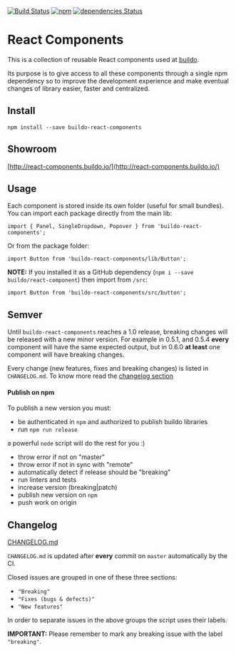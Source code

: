 [![Build Status](https://drone.our.buildo.io/api/badges/buildo/react-components/status.svg)](https://drone.our.buildo.io/buildo/react-components) [![npm](https://img.shields.io/npm/v/buildo-react-components.svg?maxAge=2592000)](https://www.npmjs.com/package/buildo-react-components) [![dependencies Status](https://david-dm.org/buildo/react-components/status.svg)](https://david-dm.org/buildo/react-components)

# React Components
This is a collection of reusable React components used at [buildo](http://buildo.io/).

Its purpose is to give access to all these components through a single npm dependency so to improve the development experience and make eventual changes of library easier, faster and centralized.

## Install
`npm install --save buildo-react-components`

## Showroom
[http://react-components.buildo.io/](http://react-components.buildo.io/)

## Usage
Each component is stored inside its own folder (useful for small bundles).
You can import each package directly from the main lib:

`import { Panel, SingleDropdown, Popover } from 'buildo-react-components';`

Or from the package folder:

`import Button from 'buildo-react-components/lib/Button';`

**NOTE:** If you installed it as a GitHub dependency (`npm i --save buildo/react-component`) then import from `/src`:

`import Button from 'buildo-react-components/src/button';`

## Semver
Until `buildo-react-components` reaches a 1.0 release, breaking changes will be released with a new minor version. For example in 0.5.1, and 0.5.4 **every** component will have the same expected output, but in 0.6.0 **at least** one component will have breaking changes.

Every change (new features, fixes and breaking changes) is listed in `CHANGELOG.md`. To know more read the [changelog section](https://github.com/buildo/react-components#changelog)

#### Publish on npm
To publish a new version you must:
- be authenticated in `npm` and authorized to publish buildo libraries
- run `npm run release`

a powerful `node` script will do the rest for you :)
- throw error if not on "master"
- throw error if not in sync with "remote"
- automatically detect if release should be "breaking"
- run linters and tests
- increase version (breaking|patch)
- publish new version on `npm`
- push work on origin

## Changelog
[CHANGELOG.md](https://github.com/buildo/react-components/blob/master/CHANGELOG.md)

`CHANGELOG.md` is updated after **every** commit on `master` automatically by the CI.

Closed issues are grouped in one of these three sections:
- `"Breaking"`
- `"Fixes (bugs & defects)"`
- `"New features"`

In order to separate issues in the above groups the script uses their labels.

**IMPORTANT:** Please remember to mark any breaking issue with the label `"breaking"`.
